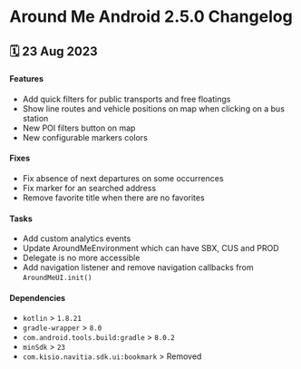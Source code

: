 # Around Me Android 2.5.0 Changelog

<h2>🗓 23 Aug 2023</h2>

#### Features
- Add quick filters for public transports and free floatings
- Show line routes and vehicle positions on map when clicking on a bus station
- New POI filters button on map
- New configurable markers colors

#### Fixes
- Fix absence of next departures on some occurrences
- Fix marker for an searched address
- Remove favorite title when there are no favorites

#### Tasks
- Add custom analytics events
- Update AroundMeEnvironment which can have SBX, CUS and PROD
- Delegate is no more accessible
- Add navigation listener and remove navigation callbacks from `AroundMeUI.init()`

#### Dependencies
- `kotlin` > `1.8.21`
- `gradle-wrapper` > `8.0`
- `com.android.tools.build:gradle` > `8.0.2`
- `minSdk` > `23`
- `com.kisio.navitia.sdk.ui:bookmark` > Removed
